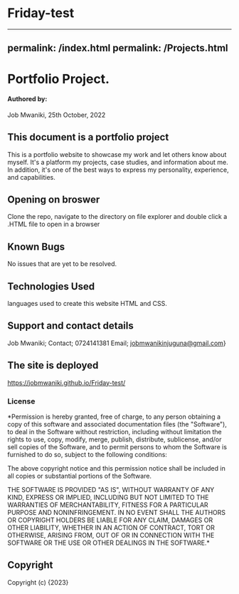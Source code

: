 # Friday-test
---
permalink: /index.html
permalink: /Projects.html
---
# Portfolio Project.
#### Authored by: 
Job Mwaniki,
25th October, 2022
## This document is a portfolio project
This is a portfolio website to showcase my work and let others know about myself. It's a platform my projects, case studies, and information about me. In addition, it's one of the best ways to express my personality, experience, and capabilities.
## Opening on broswer
Clone the repo, navigate to the directory on file explorer and double click a .HTML file to open in a browser
## Known Bugs
No issues that are yet to be resolved.
## Technologies Used
languages used to create this website HTML and CSS.
## Support and contact details
Job Mwaniki; 
Contact; 0724141381
Email; jobmwanikinjuguna@gmail.com}
## The site is deployed
https://jobmwaniki.github.io/Friday-test/
### License
*Permission is hereby granted, free of charge, to any person obtaining a copy
of this software and associated documentation files (the "Software"), to deal
in the Software without restriction, including without limitation the rights
to use, copy, modify, merge, publish, distribute, sublicense, and/or sell
copies of the Software, and to permit persons to whom the Software is
furnished to do so, subject to the following conditions:

The above copyright notice and this permission notice shall be included in all
copies or substantial portions of the Software.

THE SOFTWARE IS PROVIDED "AS IS", WITHOUT WARRANTY OF ANY KIND, EXPRESS OR
IMPLIED, INCLUDING BUT NOT LIMITED TO THE WARRANTIES OF MERCHANTABILITY,
FITNESS FOR A PARTICULAR PURPOSE AND NONINFRINGEMENT. IN NO EVENT SHALL THE
AUTHORS OR COPYRIGHT HOLDERS BE LIABLE FOR ANY CLAIM, DAMAGES OR OTHER
LIABILITY, WHETHER IN AN ACTION OF CONTRACT, TORT OR OTHERWISE, ARISING FROM,
OUT OF OR IN CONNECTION WITH THE SOFTWARE OR THE USE OR OTHER DEALINGS IN THE
SOFTWARE.*
## Copyright
Copyright (c) {2023}